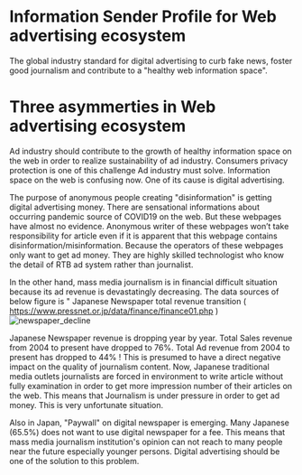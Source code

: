 # Information Sender Profile for Web advertising ecosystem

The global industry standard for digital advertising to curb fake news, foster good journalism and contribute to a "healthy web information space".

# Three asymmerties in Web advertising ecosystem

Ad industry should contribute to the growth of healthy information space on the web in order to realize sustainability of ad industry.
Consumers privacy protection is one of this challenge Ad industry must solve.
Information space on the web is confusing now. One of its cause is digital advertising.

The purpose of anonymous people creating "disinformation" is getting digital advertising money.
There are sensational informations about occurring pandemic source of COVID19 on the web.
But these webpages have almost no evidence. 
Anonymous writer of these webpages won’t take responsibility for article even if it is apparent that this webpage contains disinformation/misinformation.
Because the operators of these webpages only want to get ad money.
They are highly skilled technologist who know the detail of RTB ad system rather than journalist.

In the other hand, mass media journalism is in financial difficult situation because its ad revenue is devastatingly decreasing.
The data sources of below figure is " Japanese Newspaper total revenue transition ( https://www.pressnet.or.jp/data/finance/finance01.php )
![newspaper_decline](https://raw.github.com/wiki/yoshid8s/Information-Sender-Profile/newspaper_decline.png)

Japanese Newspaper revenue is dropping year by year. 
Total Sales revenue from 2004 to present have dropped to 76%.
Total Ad revenue from 2004 to present has dropped to 44% !
This is presumed to have a direct negative impact on the quality of journalism content.
Now, Japanese traditional media outlets journalists are forced in environment to write article without fully examination in order to get more impression number of their articles on the web.
This means that Journalism is under pressure in order to get ad money.
This is very unfortunate situation.

Also in Japan, "Paywall" on digital newspaper is emerging.
Many Japanese (65.5%) does not want to use digital newspaper for a fee.
This means that mass media journalism institution's opinion can not reach to many people near the future especially younger persons.
Digital advertising should be one of the solution to this problem.
